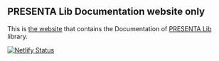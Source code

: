 ## PRESENTA Lib Documentation website only

This is [the website](https://lib.presenta.cc/) that contains the Documentation of [PRESENTA Lib](https://github.com/presenta-software/presenta-lib) library.

[![Netlify Status](https://api.netlify.com/api/v1/badges/cec8aa09-6d92-424c-8e6e-6b7419188857/deploy-status)](https://app.netlify.com/sites/presenta-lib-reference/deploys)

